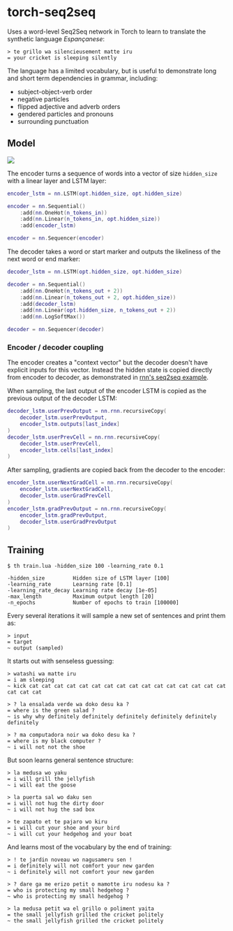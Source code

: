 # torch-seq2seq

Uses a word-level Seq2Seq network in Torch to learn to translate the synthetic language *Espançanese*:

```
> te grillo wa silencieusement matte iru
= your cricket is sleeping silently
```

The language has a limited vocabulary, but is useful to demonstrate long and short term dependencies in grammar, including:

* subject-object-verb order
* negative particles
* flipped adjective and adverb orders
* gendered particles and pronouns
* surrounding punctuation

## Model

![](https://i.imgur.com/NzvlG3X.png)

The encoder turns a sequence of words into a vector of size `hidden_size` with a linear layer and LSTM layer:

```lua
encoder_lstm = nn.LSTM(opt.hidden_size, opt.hidden_size)

encoder = nn.Sequential()
    :add(nn.OneHot(n_tokens_in))
    :add(nn.Linear(n_tokens_in, opt.hidden_size))
    :add(encoder_lstm)

encoder = nn.Sequencer(encoder)
```

The decoder takes a word or start marker and outputs the likeliness of the next word or end marker:

```lua
decoder_lstm = nn.LSTM(opt.hidden_size, opt.hidden_size)

decoder = nn.Sequential()
    :add(nn.OneHot(n_tokens_out + 2))
    :add(nn.Linear(n_tokens_out + 2, opt.hidden_size))
    :add(decoder_lstm)
    :add(nn.Linear(opt.hidden_size, n_tokens_out + 2))
    :add(nn.LogSoftMax())

decoder = nn.Sequencer(decoder)
```

### Encoder / decoder coupling

The encoder creates a "context vector" but the decoder doesn't have explicit inputs for this vector. Instead the hidden state is copied directly from encoder to decoder, as demonstrated in [rnn's seq2seq example](https://github.com/Element-Research/rnn/blob/master/examples/encoder-decoder-coupling.lua).

When sampling, the last output of the encoder LSTM is copied as the previous output of the decoder LSTM:

```lua
decoder_lstm.userPrevOutput = nn.rnn.recursiveCopy(
    decoder_lstm.userPrevOutput,
    encoder_lstm.outputs[last_index]
)
decoder_lstm.userPrevCell = nn.rnn.recursiveCopy(
    decoder_lstm.userPrevCell,
    encoder_lstm.cells[last_index]
)
```

After sampling, gradients are copied back from the decoder to the encoder:

```lua
encoder_lstm.userNextGradCell = nn.rnn.recursiveCopy(
    encoder_lstm.userNextGradCell,
    decoder_lstm.userGradPrevCell
)
encoder_lstm.gradPrevOutput = nn.rnn.recursiveCopy(
    encoder_lstm.gradPrevOutput,
    decoder_lstm.userGradPrevOutput
)
```


## Training

```
$ th train.lua -hidden_size 100 -learning_rate 0.1

-hidden_size         Hidden size of LSTM layer [100]
-learning_rate       Learning rate [0.1]
-learning_rate_decay Learning rate decay [1e-05]
-max_length          Maximum output length [20]
-n_epochs            Number of epochs to train [100000]
```

Every several iterations it will sample a new set of sentences and print them as:

```
> input
= target
~ output (sampled)
```

It starts out with senseless guessing:

```
> watashi wa matte iru
= i am sleeping
~ kick cat cat cat cat cat cat cat cat cat cat cat cat cat cat cat cat cat cat cat

> ? la ensalada verde wa doko desu ka ?
= where is the green salad ?
~ is why why definitely definitely definitely definitely definitely definitely 

> ? ma computadora noir wa doko desu ka ?
= where is my black computer ?
~ i will not not the shoe
```

But soon learns general sentence structure:

```
> la medusa wo yaku
= i will grill the jellyfish
~ i will eat the goose

> la puerta sal wo daku sen
= i will not hug the dirty door
~ i will not hug the sad box

> te zapato et te pajaro wo kiru
= i will cut your shoe and your bird
~ i will cut your hedgehog and your boat
```

And learns most of the vocabulary by the end of training:

```
> ! te jardin noveau wo nagusameru sen !
= i definitely will not comfort your new garden
~ i definitely will not comfort your new garden

> ? dare ga me erizo petit o mamotte iru nodesu ka ?
= who is protecting my small hedgehog ?
~ who is protecting my small hedgehog ?

> la medusa petit wa el grillo o poliment yaita
= the small jellyfish grilled the cricket politely
~ the small jellyfish grilled the cricket politely
```
